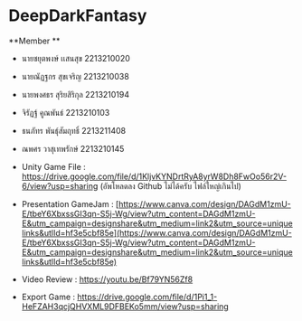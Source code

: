 # DeepDarkFantasy
**Member **
- นายชยุตพงษ์ เเสนสุข 2213210020
- นายณัฏฐกร สุขเจริญ 2213210038
- นายพงศธร สุริยสิริกุล 2213210194
- จิรัฏฐ์ คูณพันธ์ 2213210103
- ธนภัทร พันธุ์สัมฤทธิ์ 2213211408
- ณพศร วาสุเทพรักษ์ 2213210145

- Unity Game File : https://drive.google.com/file/d/1KljvKYNDrtRyA8yrW8Dh8FwOo56r2V-6/view?usp=sharing (อัพโหลดลง Github ไม่ได้ครับ ไฟล์ใหญ่เกินไป)
- Presentation GameJam : [https://www.canva.com/design/DAGdM1zmU-E/tbeY6XbxssGI3qn-S5j-Wg/view?utm_content=DAGdM1zmU-E&utm_campaign=designshare&utm_medium=link2&utm_source=uniquelinks&utlId=hf3e5cbf85e](https://www.canva.com/design/DAGdM1zmU-E/tbeY6XbxssGI3qn-S5j-Wg/view?utm_content=DAGdM1zmU-E&utm_campaign=designshare&utm_medium=link2&utm_source=uniquelinks&utlId=hf3e5cbf85e)
- Video Review : https://youtu.be/Bf79YN56Zf8
- Export Game : https://drive.google.com/file/d/1Pi1_1-HeFZAH3qcjQHVXML9DFBEKo5mm/view?usp=sharing
